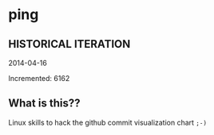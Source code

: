 # ping

## HISTORICAL ITERATION
2014-04-16

Incremented: 6162

## What is this?? 
Linux skills to hack the github commit visualization chart `;-)`
